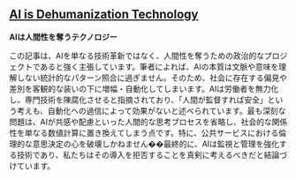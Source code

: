 ## [AI is Dehumanization Technology](https://thedabbler.patatas.ca/pages/ai-is-dehumanization-technology.html)

**AIは人間性を奪うテクノロジー**

この記事は、AIを単なる技術革新ではなく、人間性を奪うための政治的なプロジェクトであると強く主張しています。筆者によれば、AIの本質は文脈や意味を理解しない統計的なパターン照合に過ぎません。そのため、社会に存在する偏見や差別を客観的な装いの下に増幅・自動化してしまいます。AIは労働者を無力化し、専門技術を陳腐化させると指摘されており、「人間が監督すれば安全」という考えも、自動化への過信によって効果がないと述べられています。最も深刻な問題は、AIが共感や配慮といった人間的な思考プロセスを省略し、社会的な関係性を単なる数値計算に置き換えてしまう点です。特に、公共サービスにおける倫理的な意思決定の心を破壊しかねません��最終的に、AIは監視と管理を強化する技術であり、私たちはその導入を拒否することを真剣に考えるべきだと結論づけています。